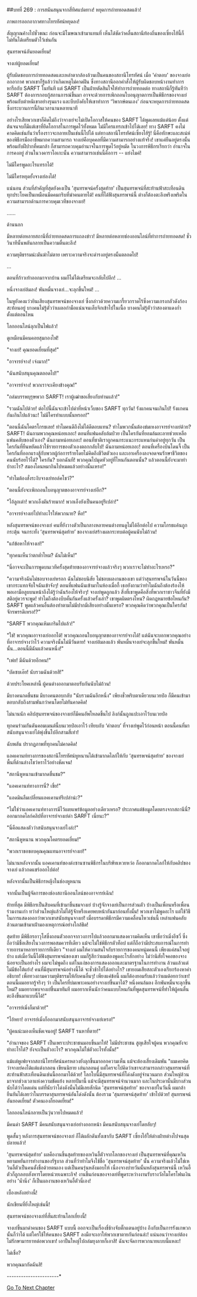 ##บทที่ 269 : การสนันสนุนจากสี่ทิศแปดทาง!
หยุดการถ่ายทอดสดแล้ว!

ภาพการออกอากาศทางโทรทัศน์หยุดลง!

สัญญาณค้างไปชั่วขณะ ก่อนจะมีโฆษณาเข้ามาแทนที่ เห็นได้ชัดว่าคลื่นสถานีท้องถิ่นของเซี่ยงไฮ้นี้ก็ไม่ทันได้เตรียมตัวไว้เช่นกัน

สุนทรพจน์อันยอดเยี่ยม!

จางเย่ผู้ยอดเยี่ยม!

ผู้รับผิดชอบการถ่ายทอดสดและเหล่าตากล้องล้วนเป็นคนของสถานีโทรทัศน์ เมื่อ 'คำตอบ' ของจางเย่ออกอากาศ พวกเขาก็รู้แล้วว่าเกิดเหตุไม่คาดฝัน ซึ่งทางสถานีออกคำสั่งให้ผู้รับผิดชอบหน้างานทำการหารือกับ SARFT ในทันที แต่ SARFT เป็นฝ่ายตัดสินใจให้ทำการถ่ายทอดต่อ ทางสถานีก็รู้ทันทีว่า SARFT ต้องการกอบกู้สถานการณ์ขึ้นมา อาจจะด้วยการเพิกถอนใบอนุญาตการเป็นพิธีกรของจางเย่พร้อมกับตำหนิเขาอย่างรุนแรง และบีบบังคับให้เขาทำการ ‘วิพากษ์ตนเอง’ ก่อนจะหยุดการถ่ายทอดสด ซึ่งกระบวนการนี้กินเวลานานหลายนาที

อย่างไรเสียพวกเขาก็คิดไม่ถึงว่าจางเย่จะไม่เปิดโอกาสให้คนของ SARFT ได้พูดเลยแม้แต่น้อย ตั้งแต่ต้นจนจบก็มีแต่เขาที่ยึดโอกาสในการพูดไว้ทั้งหมด ไม่มีใครแทรกเข้าไปได้เลย! ทาง SARFT คงไม่คาดคิดเช่นกันว่าเรื่องราวจะกลายเป็นเช่นนี้ไปได้ แต่ทางสถานีโทรทัศน์เซี่ยงไฮ้รู้! นี่คือทักษะและสเน่ห์ของพิธีกรมืออาชีพมากความสามารถ จางเย่คือบุคคลที่มีความสามารถอย่างแท้จริง! เขาแค่ยืนอยู่ตรงนั้น พร้อมกับฝีปากที่คมกล้า ก็สามารถควบคุมอำนาจในการพูดไว้อยู่หมัด ในวงการพิธีกรเรียกว่า อำนาจในการคงอยู่ ส่วนในวงคาราโอเกะนั้น ความสามารถเช่นนี้คือการ -- แย่งไมค์!

ไม่มีใครพูดอะไรแทรกได้!

ไม่มีใครหยุดยั้งจางเย่ลงได้!

แน่นอน ส่วนที่สำคัญที่สุดยังคงเป็น 'สุนทรพจน์ครั้งสุดท้าย' เป็นสุนทรพจน์ที่สะท้านฟ้าสะเทือนดิน ทุกประโยคเป็นเหมือนมีดคมกริบที่ฆ่าคนตายได้! คนที่ได้ฟังสุนทรพจน์นี้ ต่างก็ต้องตะลึงพรึงเพริดในความสามารถด้านการควบคุมเวทีของจางเย่!


……


ด้านนอก

มีหลายต่อหลายสถานีที่ถ่ายทอดสดการแถลงข่าว! มีหลายต่อหลายช่องออนไลน์ที่ทำการถ่ายทอดสด! ชั่ววินาทีนั้นพลันกลายเป็นความตื่นตะลึง!

ความยุติธรรมน่ะมันฆ่าไม่ตาย เพราะความจริงจะดำรงอยู่ตรงนั้นตลอดไป!

…

ตอนที่ก้าวเท้าออกมาจากบ้าน ผมก็ไม่ได้เตรียมจะกลับไปอีก!
...

หนึ่งจางเย่ล้มลง! พันหมื่นจางเย่…จะลุกขึ้นใหม่!
...


ในหูยังคงแว่วยินเสียงสุนทรพจน์ของจางเย่ ซึ่งกล่าวด้วยความเกรี้ยวกราดไร้ซึ่งความเกรงกลัวดังก้องสะท้อนอยู่ บางคนไม่รู้ตัวว่าเผลอกำมือแน่นจนเล็บจิกเข้าไปในเนื้อ บางคนไม่รู้ตัวว่าสองตาแดงก่ำตั้งแต่ตอนไหน

โลกออนไลน์ลุกเป็นไฟแล้ว!

ดูเหมือนมีคนคอยสุมกองไฟ!

"จางเย่! คุณยอดเยี่ยมที่สุด!"

"อาจารย์จาง! เจ๋งมาก!"

"ฉันสนับสนุนคุณตลอดไป!"

"อาจารย์จาง! พวกเราจะเคียงข้างคุณ!"

"ถล่มบรรพบุรุษพวก SARFT! เราผู้เฒ่าขอเสี่ยงกับท่านแล้ว!"

"รวมฉันไปด้วย! ต่อไปนี้ฉันจะเข้าไปด่าที่หน้าเว็บของ SARFT ทุกวัน! รังแกคนจนเกินไป! รังแกคนกันเกินไปแล้วนะ! ไม่มีใครทำแบบนั้นหรอก!"

"ตอนนี้ฉันโคตรโกรธเลย! ทำไมคนดีถึงไม่ได้ดีตอบแทน? ทำไมพวกนั้นต้องข่มเหงอาจารย์จางเย่ด้วย? SARFT! ฉันถามพวกคุณหน่อยเถอะ! ตอนที่แฟนคลับล้มป่วย เป็นใครกันที่ยอมล้มละลายช่วยเหลือแฟนคลับของตัวเอง? ฉันถามหน่อยเถอะ! ตอนที่ชาติเราถูกคนกระแนะกระแหนก่นด่าอยู่ทุกวัน เป็นใครกันที่ยืนหยัดแล้วใช้รายการของตัวเองตอกกลับไป! ฉันถามหน่อยเถอะ! ตอนที่เครื่องบินโดนจี้ เป็นใครกันที่ออกแรงสู้กับพวกผู้ก่อการร้ายโดยไม่คิดถึงชีวิตตัวเอง และเอาเครื่องลงจอดจนรักษาชีวิตของคนนับร้อยไว้ได้? ใครกัน? บอกฉันที! พวกคุณไปมุดหัวอยู่ที่ไหนกันตอนนั้น? แล้วตอนนี้ยังจะมาทำบ้าอะไร? สมองโดนหมากินไปหมดแล้วอย่างนั้นเหรอ!"

"ทำไมต้องสั่งระงับจางเย่ทอล์คโชว์?"

"ตอนนี้ยังจะเพิกถอนใบอนุญาตของอาจารย์จางเย่อีก?"

"ไอ้ลูกเต่า! พวกเอ็งมันร้ายมาก! พวกเอ็งยังเป็นคนอยู่รึเปล่า!"

"อาจารย์จางเย่ไปทำอะไรให้พวกนาย? หือ!"

หลังสุนทรพจน์ของจางเย่ คนที่ยังวางตัวเป็นกลางหลายคนต่างทนดูไม่ได้อีกต่อไป ความโกรธแค้นถูกกระตุ้น จนกระทั่ง ‘สุนทรพจน์สุดท้าย’ ของจางเย่สร้างผลกระทบต่อผู้คนนับไม่ถ้วน!

"แก้ข้อหาให้จางเย่!"

"ทุกคนเห็นว่าตกต่ำไหม? ฉันไม่เห็น!"

"นี่อาจจะเป็นการพูดบนเวทีครั้งสุดท้ายของอาจารย์จางแล้วจริงๆ พวกเราจะไม่ทำอะไรเหรอ?"

"ความจริงฉันไม่ชอบจางเย่หรอก ฉันไม่ชอบนิสัย ไม่ชอบผลงานของเขา แต่ว่าสุนทรพจน์ในวันนี้ของเขากระแทกจับใจฉันเข้าจังๆ! ตอนที่แฟนฉันเข้ามาในห้องเมื่อกี้ เธอยังถามว่าทำไมฉันถึงต้องร้องไห้ พอเอามือลูบบนหน้าถึงได้รู้ว่าฉันร้องไห้จริงๆ! จางเย่พูดถูกแล้ว สิ่งที่เขาพูดคือสิ่งที่พวกเราชาวจีนที่ยังมีสติอยู่ควรจะพูด! ทำไมถึงต้องบีบคั้นกันครั้งแล้วครั้งเล่า? เขาพูดผิดตรงไหน? ผิดกฎหมายข้อไหนกัน? SARFT พูดแล้วคนอื่นต้องทำตามไม่มีปากมีเสียงอย่างนั้นเหรอ? พวกคุณคิดว่าพวกคุณเป็นใครกัน! จักรพรรดิเหรอ!?”

"SARFT พวกคุณเหิมเกริมไปแล้ว!"

"ใช่! พวกคุณเอาจางเย่ออกได้! พวกคุณถอนใบอนุญาตของอาจารย์จางได้! แต่ฉันจะบอกพวกคุณอย่างที่อาจารย์จางว่าไว้ ความจริงนั้นไม่มีวันตาย! จางเย่ล้มลงแล้ว พันหมื่นจางเย่จะลุกขึ้นใหม่! พันหมื่นนั้น...ตอนนี้มีฉันแล้วคนหนึ่ง!"

"เพ่ย! มีฉันด้วยอีกคน!"

"บัดซบเอ๊ย! นับรวมฉันด้วยสิ!"

ด้วยประโยคเหล่านี้ ผู้คนต่างออกมาตอบรับกันนับไม่ถ้วน!

มีบางคนกดชื่นชม มีบางคนตอบกลับ "นับรวมฉันอีกหนึ่ง" เพียงชั่วพริบตาเดียวบนเวยป๋อ ก็มีคนเข้ามาตอบกลับถึงสามพันกว่าคนโดยไม่ทันคาดคิด!

ไม่นานนัก คลิปสุนทรพจน์ของจางเย่ก็มีคนอัพโหลดขึ้นไป ลิงก์นั้นถูกแปะเอาไว้บนเวยป๋อ

ทุกคนร่วมกันดันคอมเมนต์นี้บนเวยป๋อเอาไว้ เทียบกับ ‘คำตอบ’ ที่จางเย่พูดไว้ก่อนหน้า ตอนนี้คนที่มาสนับสนุนจางเย่ได้พุ่งขึ้นไปอีกสามสี่เท่า!

ฉับพลัน ปรากฏภาพที่ทุกคนไม่คาดคิด!

แอคเคานท์ทางการของสถานีโทรทัศน์หูหนานได้เข้ามากดไลก์ให้กับ ‘สุนทรพจน์สุดท้าย’ ของจางเย่ พื้นที่ด้านล่างโชว์หราไว้อย่างชัดเจน!

"สถานีหูหนานเข้ามากดชื่นชม?"

"แอคเคานท์ทางการนี่? เชี่ย!"

"แอดมินลืมเปลี่ยนแอคเคานท์รึเปล่าน่ะ?"

"ไม่ใช่ว่าแอคเคานท์ทางการมีไว้เผยแพร่ข้อมูลอย่างเดียวเหรอ? ประกาศแต่ข้อมูลโดยตรงจากสถานีนี่? ออกมากดไลก์คลิปที่อาจารย์จางเย่ด่า SARFT เนี่ยนะ?"

"นี่คือแสดงตัวว่าสนับสนุนจางเย่ไงล่ะ!"

"สถานีหูหนาน พวกคุณโคตรยอดเยี่ยม!"

"พวกเราขอขอบคุณคุณแทนอาจารย์จางเย่!"

ไม่นานหลังจากนั้น แอคเคานท์ของต่งซานซานพิธีกรในบริษัทเหวยหว่อ ก็ออกมากดไลก์ให้กับคลิปของจางเย่ แล้วกดแชร์ออกไปต่อ!

หลังจากนั้นเป็นพิธีกรหญิงในช่องหูหนาน

จากนั้นเป็นผู้จัดการของช่องสถานีออนไลน์ของอาจารย์เฉิน!

ท้ายที่สุด มีพิธีกรเป็นสิบคนที่เข้ามาชื่นชมจางเย่ บ้างรู้จักจางเย่เป็นการส่วนตัว บ้างเป็นเพื่อนหรือเพื่อนร่วมงานเก่า ทว่าส่วนใหญ่แล้วไม่ได้รู้จักหรือเคยพบหน้ากันมาก่อนทั้งนั้น! พวกเขาไม่พูดอะไร แต่ใช้วิธีในการแสดงออกว่าพวกเขาสนับสนุนจางเย่! เมื่อบรรดาพิธีกรมีความเคลื่อนไหวเช่นนี้ เหล่าแฟนคลับล้วนตามเข้ามาเฝ้ามองเหตุการณ์อย่างใกล้ชิด!

สุดท้าย มีพิธีกรอาวุโสซึ่งถอนตัวออกจากวงการไปแล้วออกมาแสดงความคิดเห็น เขาชื่อว่าเมิ่งอีซวี่ ซึ่งถือว่ามีชื่อเสียงในวงการพอสมควรทีเดียว แม้จะไม่ใช่พิธีกรตัวท็อป แต่ก็ถือว่ามีประสบการณ์ในการทำรายการมาหลายรายการทีเดียว "จางเย่ ผมให้ความสนใจกับรายการของคนหนุ่มคนนี้ เพียงแค่สนใจอยู่บ้าง แต่เมื่อวันนี้ได้ฟังสุนทรพจน์ของเขา ผมก็รู้สึกว่าผมต้องพูดอะไรสักอย่าง ไม่ว่านิสัยใจคอของจางน้อยจะเป็นอย่างไร ผมจะไม่พูดถึง แต่ในแง่ของการแสดงออกและมาตรฐานในการทำงาน ล้วนแล้วแต่ไม่มีข้อโต้แย้ง! คนที่มีสุนทรพจน์อย่างนี้ได้ จะชั่วช้าไปได้อย่างไร? เขายอมเสียสละตัวเองเรียกร้องหาคำอธิบาย! เพื่อทวงถามความยุติธรรมให้กับคนอื่นๆ! เพียงแค่ข้อนี้ ผมก็ต้องยอมรับแล้วว่าผมด้อยกว่าเขา! ตอนนี้ผมอยากรู้จริงๆ ว่า เป็นใครที่บ่มเพาะคนอย่างจางเย่ขึ้นมาได้? หนึ่งคนล้มลง อีกพันหมื่นจะลุกขึ้นใหม่? ผมอยากพบจางเย่ขึ้นมาทันที ผมอยากเห็นนักว่าคนแบบไหนกันที่พูดสุนทรพจน์ที่ทำให้ผู้คนตื่นตะลึงขึ้นมาแบบนี้ได้!"

"อาจารย์เมิ่งก็มาด้วย!"

"ไอ้หยา! อาจารย์เมิ่งก็ออกมาสนับสนุนอาจารย์จางเย่เหรอ!"

"ผู้คนน่ะมองเห็นชัดเจนอยู่! SARFT รนหาที่ตาย!"

"อำนาจของ SARFT เป็นเพราะประชาชนมอบขึ้นมาให้! ไม่มีประชาชน สูญเสียใจผู้คน พวกคุณยังจะทำอะไรได้? ยังจะเป็นตัวอะไร? พวกคุณไม่ใช่ตัวอะไรทั้งนั้น!”

แม้แต่หูเฟยจากสถานีโทรทัศน์นครหลวงยังลุกขึ้นมาออกความเห็น แม้จะต้องเสี่ยงเดิมพัน "ผมเคยคิดว่าจางเย่คงได้แต่แต่งกลอน เขียนนิยาย เล่นกลอนคู่ แต่ใครจะไปคิดว่าเขาจะสามารถกล่าวสุนทรพจน์ที่สะท้านฟ้าสะเทือนดินเช่นนี้ออกมาได้ด้วย! โลกใบนี้มีสุนทรพจน์ที่โด่งดังอยู่จำนวนมาก ส่วนใหญ่ล้วนมาจากช่วงเวลาแห่งความขัดแย้ง หลายปีมานี้ แม้จะมีสุนทรพจน์จำนวนมาก และในประดานั้นมีบางส่วนนับได้ว่าโดดเด่น แต่ที่นับว่าโด่งดังนั้นไม่มีเลยสักนิด 'สุนทรพจน์สุดท้าย' ของจางเย่ในวันนี้ ผมกล้ายืนยันได้เลยว่าในบรรดาสุนทรพจน์อันโด่งดังนั้น ต้องรวม 'สุนทรพจน์สุดท้าย' เข้าไปด้วย! สุนทรพจน์อันยอดเยี่ยม! ตัวคนเองก็ยอดเยี่ยม!"

โลกออนไลน์กลายเป็นวุ่นวายไปหมดแล้ว!

มีคนด่า SARFT มีคนสนับสนุนจางเย่อย่างออกหน้า มีคนสนับสนุนจางเย่โดยลับๆ!

พูดสั้นๆ หลังการสุนทรพจน์ของจางเย่ ก็ได้ผลักดันทั้งเขากับ SARFT เซี่ยงไฮ้ให้ต่างฝ่ายต่างไปจนสุดปลายแล้ว!

'สุนทรพจน์สุดท้าย' ผลคืองานชิ้นสุดท้ายของเหวินอี้ตัวจากโลกของจางเย่ เป็นสุนทรพจน์ที่คุณเหวินหยามหยันการทำงานของรัฐบาล ส่วนที่ว่าทำไมจึงใช้ชื่อ 'สุนทรพจน์สุดท้าย' นั้น ความจริงแล้วไม่ใช่เหวินอี้ตัวเป็นคนตั้งชื่อด้วยตนเอง แต่เป็นคนรุ่นหลังมอบให้ เนื่องจางบ่ายวันนั้นหลังสุนทรพจน์นี้ เหวินอี้ตัวก็ถูกลอบสังหารโดยหน่วยเฉพาะกิจ! งานชิ้นก่อนของจางเย่ที่พูดระหว่างงานรับรางวัลไมโครโฟนเงินอย่าง 'น้ำนิ่ง' ก็เป็นผลงานของเหวินอี้ตัวนี่เอง!

เบื้องหลังอย่างนี้!

นักเขียนที่ยิ่งใหญ่เช่นนี้!

สุนทรพจน์ของจางเย่ที่สั่นสะท้านโลกเยี่ยงนี้!

จางเย่ขึ้นมาด่าคนของ SARFT แบบนี้ ออกจะเป็นเรื่องขี่ช้างจับตั๊กแตนอยู่บ้าง ถึงกับเป็นการรังแกพวกนั้นก็ว่าได้ แต่ใครใช้ให้คนของ SARFT ลงมือจะเอาให้พวกเขาตายกันก่อนล่ะ! แน่นอนว่าจางเย่ต้องไม่รักษามารยาทต่อพวกเขา! เอาปืนใหญ่ไปถล่มยุงลายก็เอาสิ! ฉันจะจัดการพวกนายแบบนี้แหละ!

ไม่เชื่อ?

พวกคุณมากัดฉันสิ!




*-*-*-*-*-*-*-*-*-*-*-*-*-*-*-*-*-*-*-*-*-*-*


[Go To Next Chapter]( ./70.md)